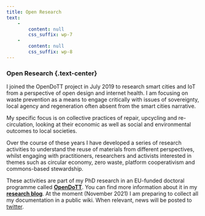 ```yaml
---
title: Open Research
text:
    -
        content: null
        css_suffix: wp-7
    -
        content: null
        css_suffix: wp-8
---
```


### Open Research {.text-center}

I joined the OpenDoTT project in July 2019 to research smart cities and IoT from a perspective of open design and internet health. I am focusing on waste prevention as a means to engage critically with issues of sovereignty, local agency and regeneration often absent from the smart cities narrative.

My specific focus is on collective practices of repair, upcycling and re-circulation, looking at their economic as well as social and environmental outcomes to local societies.

Over the course of these years I have developed a series of research activities to understand the reuse of materials from different perspectives, whilst engaging with practitioners, researchers and activists interested in themes such as circular economy, zero waste, platform cooperativism and commons-based stewardship.

These activities are part of my PhD research in an EU-funded doctoral programme called **[OpenDoTT](https://opendott.org)**. You can find more information about it in my **[research blog](https://is.efeefe.me/opendott)**. At the moment (November 2021) I am preparing to collect all my documentation in a public wiki. When relevant, news will be posted to [twitter](https://twitter.com/reuse_city).
